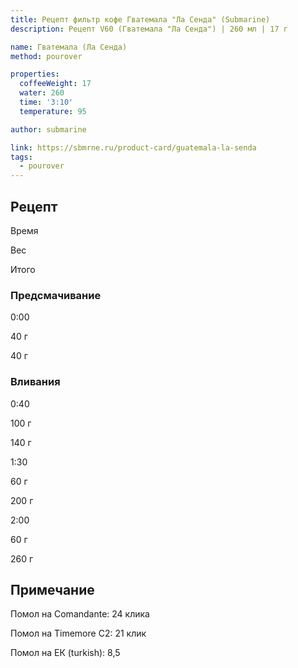 ```yaml
---
title: Рецепт фильтр кофе Гватемала "Ла Сенда" (Submarine)
description: Рецепт V60 (Гватемала "Ла Сенда") | 260 мл | 17 г

name: Гватемала (Ла Сенда)
method: pourover

properties:
  coffeeWeight: 17
  water: 260
  time: '3:10'
  temperature: 95

author: submarine

link: https://sbmrne.ru/product-card/guatemala-la-senda
tags:
  - pourover
---
```


## Рецепт


<div class="time-line">

Время

Вес

Итого

</div>

### Предсмачивание

<div class="time-line">

0:00

40 г

40 г

</div>


### Вливания

<div class="time-line">

0:40

100 г

140 г

</div>

<div class="time-line">

1:30

60 г

200 г

</div>

<div class="time-line">

2:00

60 г

260 г

</div>


<div class="info-note">

## Примечание

Помол на Comandante: 24 клика

Помол на Timemore C2: 21 клик

Помол на ЕК (turkish): 8,5
</div>
